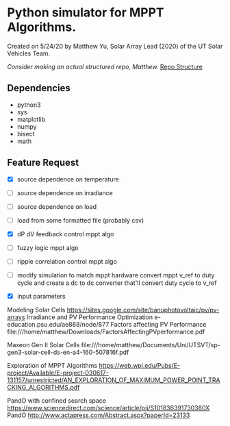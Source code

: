 # Python simulator for MPPT Algorithms.
Created on 5/24/20 by Matthew Yu, Solar Array Lead (2020) of the UT Solar Vehicles Team.

*Consider making an actual structured repo, Matthew.*
[Repo Structure](https://docs.python-guide.org/writing/structure/)

## Dependencies
* python3
* sys
* matplotlib
* numpy
* bisect
* math

## Feature Request
- [x] source dependence on temperature
- [ ] source dependence on irradiance
- [ ] source dependence on load
- [ ] load from some formatted file (probably csv)
- [x] dP dV feedback control mppt algo
- [ ] fuzzy logic mppt algo
- [ ] ripple correlation control mppt algo
- [ ] modify simulation to match mppt hardware convert mppt v_ref to duty cycle and create a dc to dc converter that'll convert duty cycle to v_ref
- [x] input parameters


Modeling Solar Cells
https://sites.google.com/site/banuphotovoltaic/pv/pv-arrays
Irradiance and PV Performance Optimization
e-education.psu.edu/ae868/node/877
Factors affecting PV Performance
file:///home/matthew/Downloads/FactorsAffectingPVperformance.pdf

Maxeon Gen II Solar Cells
file:///home/matthew/Documents/Uni/UTSVT/sp-gen3-solar-cell-ds-en-a4-160-507816f.pdf

Exploration of MPPT Algorithms
https://web.wpi.edu/Pubs/E-project/Available/E-project-030617-131157/unrestricted/AN_EXPLORATION_OF_MAXIMUM_POWER_POINT_TRACKING_ALGORITHMS.pdf



PandO with confined search space
https://www.sciencedirect.com/science/article/pii/S101836391730380X
PandO
http://www.actapress.com/Abstract.aspx?paperId=23133
